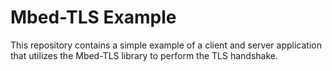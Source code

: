 # Mbed-TLS Example

This repository contains a simple example of a client and server application that utilizes the Mbed-TLS library to perform the TLS handshake.
